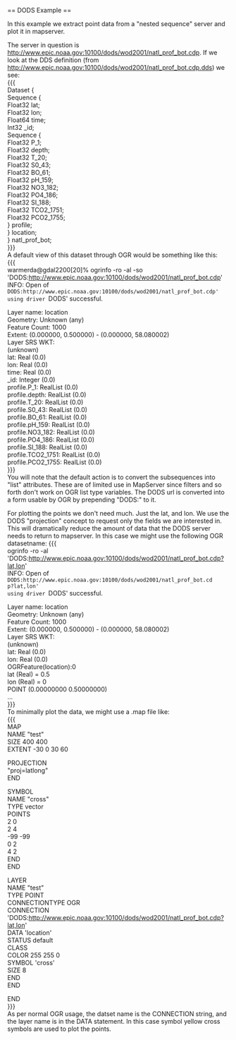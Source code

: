 == DODS Example ==                                                                                                                                                                                                                                                                                                   
                                                                                                                                                                                                                                                                                                                     
In this example we extract point data from a "nested sequence" server and plot it in mapserver.                                                                                                                                                                                                                      
                                                                                                                                                                                                                                                                                                                     
The server in question is http://www.epic.noaa.gov:10100/dods/wod2001/natl_prof_bot.cdp. If we look at the DDS definition (from http://www.epic.noaa.gov:10100/dods/wod2001/natl_prof_bot.cdp.dds) we see:                                                                                                           
{{{                                                                                                                                                                                                                                                                                                                  
Dataset {                                                                                                                                                                                                                                                                                                            
    Sequence {                                                                                                                                                                                                                                                                                                       
        Float32 lat;                                                                                                                                                                                                                                                                                                 
        Float32 lon;                                                                                                                                                                                                                                                                                                 
        Float64 time;                                                                                                                                                                                                                                                                                                
        Int32 _id;                                                                                                                                                                                                                                                                                                   
        Sequence {                                                                                                                                                                                                                                                                                                   
            Float32 P_1;                                                                                                                                                                                                                                                                                             
            Float32 depth;                                                                                                                                                                                                                                                                                           
            Float32 T_20;                                                                                                                                                                                                                                                                                            
            Float32 S0_43;                                                                                                                                                                                                                                                                                           
            Float32 BO_61;                                                                                                                                                                                                                                                                                           
            Float32 pH_159;                                                                                                                                                                                                                                                                                          
            Float32 NO3_182;                                                                                                                                                                                                                                                                                         
            Float32 PO4_186;                                                                                                                                                                                                                                                                                         
            Float32 SI_188;                                                                                                                                                                                                                                                                                          
            Float32 TCO2_1751;                                                                                                                                                                                                                                                                                       
            Float32 PCO2_1755;                                                                                                                                                                                                                                                                                       
        } profile;                                                                                                                                                                                                                                                                                                   
    } location;                                                                                                                                                                                                                                                                                                      
} natl_prof_bot;                                                                                                                                                                                                                                                                                                     
}}}                                                                                                                                                                                                                                                                                                                  
A default view of this dataset through OGR would be something like this:                                                                                                                                                                                                                                             
{{{                                                                                                                                                                                                                                                                                                                  
warmerda@gdal2200[20]% ogrinfo -ro -al -so 'DODS:http://www.epic.noaa.gov:10100/dods/wod2001/natl_prof_bot.cdp'                                                                                                                                                                                                      
INFO: Open of `DODS:http://www.epic.noaa.gov:10100/dods/wod2001/natl_prof_bot.cdp'                                                                                                                                                                                                                                   
using driver `DODS' successful.                                                                                                                                                                                                                                                                                      
                                                                                                                                                                                                                                                                                                                     
Layer name: location                                                                                                                                                                                                                                                                                                 
Geometry: Unknown (any)                                                                                                                                                                                                                                                                                              
Feature Count: 1000                                                                                                                                                                                                                                                                                                  
Extent: (0.000000, 0.500000) - (0.000000, 58.080002)                                                                                                                                                                                                                                                                 
Layer SRS WKT:                                                                                                                                                                                                                                                                                                       
(unknown)                                                                                                                                                                                                                                                                                                            
lat: Real (0.0)                                                                                                                                                                                                                                                                                                      
lon: Real (0.0)                                                                                                                                                                                                                                                                                                      
time: Real (0.0)                                                                                                                                                                                                                                                                                                     
_id: Integer (0.0)                                                                                                                                                                                                                                                                                                   
profile.P_1: RealList (0.0)                                                                                                                                                                                                                                                                                          
profile.depth: RealList (0.0)                                                                                                                                                                                                                                                                                        
profile.T_20: RealList (0.0)                                                                                                                                                                                                                                                                                         
profile.S0_43: RealList (0.0)                                                                                                                                                                                                                                                                                        
profile.BO_61: RealList (0.0)                                                                                                                                                                                                                                                                                        
profile.pH_159: RealList (0.0)                                                                                                                                                                                                                                                                                       
profile.NO3_182: RealList (0.0)                                                                                                                                                                                                                                                                                      
profile.PO4_186: RealList (0.0)                                                                                                                                                                                                                                                                                      
profile.SI_188: RealList (0.0)                                                                                                                                                                                                                                                                                       
profile.TCO2_1751: RealList (0.0)                                                                                                                                                                                                                                                                                    
profile.PCO2_1755: RealList (0.0)                                                                                                                                                                                                                                                                                    
}}}                                                                                                                                                                                                                                                                                                                  
You will note that the default action is to convert the subsequences into "list" attributes. These are of limited use in MapServer since filters and so forth don't work on OGR list type variables. The DODS url is converted into a form usable by OGR by prepending "DODS:" to it.                                
                                                                                                                                                                                                                                                                                                                     
For plotting the points we don't need much. Just the lat, and lon. We use the DODS "projection" concept to request only the fields we are interested in. This will dramatically reduce the amount of data that the DODS server needs to return to mapserver. In this case we might use the following OGR datasetname:
{{{                                                                                                                                                                                                                                                                                                                  
ogrinfo -ro -al 'DODS:http://www.epic.noaa.gov:10100/dods/wod2001/natl_prof_bot.cdp?lat,lon'                                                                                                                                                                                                                         
INFO: Open of `DODS:http://www.epic.noaa.gov:10100/dods/wod2001/natl_prof_bot.cd                                                                                                                                                                                                                                     
p?lat,lon'                                                                                                                                                                                                                                                                                                           
using driver `DODS' successful.                                                                                                                                                                                                                                                                                      
                                                                                                                                                                                                                                                                                                                     
Layer name: location                                                                                                                                                                                                                                                                                                 
Geometry: Unknown (any)                                                                                                                                                                                                                                                                                              
Feature Count: 1000                                                                                                                                                                                                                                                                                                  
Extent: (0.000000, 0.500000) - (0.000000, 58.080002)                                                                                                                                                                                                                                                                 
Layer SRS WKT:                                                                                                                                                                                                                                                                                                       
(unknown)                                                                                                                                                                                                                                                                                                            
lat: Real (0.0)                                                                                                                                                                                                                                                                                                      
lon: Real (0.0)                                                                                                                                                                                                                                                                                                      
OGRFeature(location):0                                                                                                                                                                                                                                                                                               
  lat (Real) = 0.5                                                                                                                                                                                                                                                                                                   
  lon (Real) = 0                                                                                                                                                                                                                                                                                                     
  POINT (0.00000000 0.50000000)                                                                                                                                                                                                                                                                                      
...                                                                                                                                                                                                                                                                                                                  
}}}                                                                                                                                                                                                                                                                                                                  
To minimally plot the data, we might use a .map file like:                                                                                                                                                                                                                                                           
{{{                                                                                                                                                                                                                                                                                                                  
MAP                                                                                                                                                                                                                                                                                                                  
NAME  "test"                                                                                                                                                                                                                                                                                                         
SIZE  400 400                                                                                                                                                                                                                                                                                                        
EXTENT  -30 0 30 60                                                                                                                                                                                                                                                                                                  
                                                                                                                                                                                                                                                                                                                     
PROJECTION                                                                                                                                                                                                                                                                                                           
"proj=latlong"                                                                                                                                                                                                                                                                                                       
END                                                                                                                                                                                                                                                                                                                  
                                                                                                                                                                                                                                                                                                                     
SYMBOL                                                                                                                                                                                                                                                                                                               
  NAME "cross"                                                                                                                                                                                                                                                                                                       
  TYPE vector                                                                                                                                                                                                                                                                                                        
  POINTS                                                                                                                                                                                                                                                                                                             
    2 0                                                                                                                                                                                                                                                                                                              
    2 4                                                                                                                                                                                                                                                                                                              
    -99 -99                                                                                                                                                                                                                                                                                                          
    0 2                                                                                                                                                                                                                                                                                                              
    4 2                                                                                                                                                                                                                                                                                                              
  END                                                                                                                                                                                                                                                                                                                
END                                                                                                                                                                                                                                                                                                                  
                                                                                                                                                                                                                                                                                                                     
LAYER                                                                                                                                                                                                                                                                                                                
  NAME  "test"                                                                                                                                                                                                                                                                                                       
  TYPE POINT                                                                                                                                                                                                                                                                                                         
  CONNECTIONTYPE OGR                                                                                                                                                                                                                                                                                                 
  CONNECTION 'DODS:http://www.epic.noaa.gov:10100/dods/wod2001/natl_prof_bot.cdp?lat,lon'                                                                                                                                                                                                                            
  DATA 'location'                                                                                                                                                                                                                                                                                                    
  STATUS  default                                                                                                                                                                                                                                                                                                    
  CLASS                                                                                                                                                                                                                                                                                                              
    COLOR 255 255 0                                                                                                                                                                                                                                                                                                  
    SYMBOL 'cross'                                                                                                                                                                                                                                                                                                   
    SIZE 8                                                                                                                                                                                                                                                                                                           
  END                                                                                                                                                                                                                                                                                                                
END                                                                                                                                                                                                                                                                                                                  
                                                                                                                                                                                                                                                                                                                     
END                                                                                                                                                                                                                                                                                                                  
}}}                                                                                                                                                                                                                                                                                                                  
As per normal OGR usage, the datset name is the CONNECTION string, and the layer name is in the DATA statement. In this case symbol yellow cross symbols are used to plot the points.
